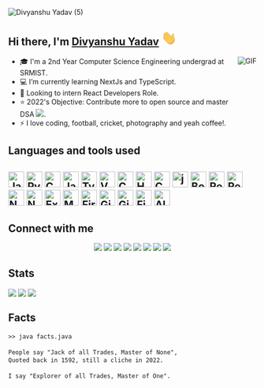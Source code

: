 ![Divyanshu Yadav (5)](https://user-images.githubusercontent.com/91051053/190860704-48723df0-5c19-465a-afae-b94973bfc74b.png)



## <h2 align="left">Hi there, I'm <a href="https://www.linkedin.com/in/divyanshu-yadav-b32a76220/" target="_blank" rel="noopener noreferrer">Divyanshu Yadav</a> <img src="https://raw.githubusercontent.com/ABSphreak/ABSphreak/master/gifs/Hi.gif" height="30" />
<img align="right" alt="GIF" height="160px" src="https://media.giphy.com/media/du3J3cXyzhj75IOgvA/giphy.gif" />

- 🎓 I'm a 2nd Year Computer Science Engineering undergrad at SRMIST.  
- 💻 I’m currently learning NextJs and TypeScript. 
- 👯 Looking to intern React Developers Role.
- ⭐ 2022's Objective: Contribute more to open source and master DSA <img src="https://media.giphy.com/media/WUlplcMpOCEmTGBtBW/giphy.gif" width="30">. 
- ⚡ I love coding, football, cricket, photography and yeah coffee!. 
 
<h2>Languages and tools used<h2/>
<p>
  <img src="https://seeklogo.com/images/J/javascript-js-logo-2949701702-seeklogo.com.png" title="JavaScript" height="32" width="32" />
  <img src="https://upload.wikimedia.org/wikipedia/commons/thumb/c/c3/Python-logo-notext.svg/1200px-Python-logo-notext.svg.png" title="Python" height="32" width="32" />
  <img src="https://upload.wikimedia.org/wikipedia/commons/1/18/C_Programming_Language.svg" title="C" height="32" width="32" />
  <img src="https://img.icons8.com/color/2x/java-coffee-cup-logo.png" title="Java" width="32" height="32"/>
  <img src="https://codingthesmartway.com/wp-content/uploads/2017/12/logo_typescript.png" title="TypeScript" height="32" width="32" />
  <img src="https://user-images.githubusercontent.com/674621/71187801-14e60a80-2280-11ea-94c9-e56576f76baf.png" title="VS Code" height="32" width="32" />
  <img src="https://i.pinimg.com/originals/2f/d5/71/2fd57140c527c8b728a08c75fde34fac.png" title="Chrome Dev Tools" height="32" width="32" />
  <img src="https://logos-download.com/wp-content/uploads/2017/07/HTML5_badge.png" title="HTML" height="32" width="32" />
  <img src="https://cdn.freebiesupply.com/logos/large/2x/css-3-logo-png-transparent.png" title="CSS" height="32" width="32" />
  <img src="https://pluspng.com/img-png/jquery-logo-png--512.png" title="jQuery" height="32" width="32" />
  <img src="https://brandslogos.com/wp-content/uploads/images/large/bootstrap-logo.png" title="Bootstrap" height="32" width="32" />
  <img src="https://upload.wikimedia.org/wikipedia/commons/thumb/a/a7/React-icon.svg/2300px-React-icon.svg.png" title="ReactJs" height="32" width="32" />
  <img src="https://cdn.worldvectorlogo.com/logos/redux.svg" title="Redux" height="32" width="32" />
  <img src="https://user-images.githubusercontent.com/91051053/187465509-06d171e5-9cf2-41f2-8d4f-c9438188bd54.png" title="NEXT.js" height="32" width="32" />
  <img src="https://user-images.githubusercontent.com/91051053/187464964-331a2c67-cbb3-40d1-8404-3d84c2194c41.png"
title="Node.js" height="32" width="32" />
  <img src="https://snehil.dev/images/svg/express.svg" title="Express.js" height="32" width="32" />
  <img src="https://dwglogo.com/wp-content/uploads/2017/12/MongoDB_logo_01.png" title="MongoDB" height="32" width="32" />
  <img src="https://user-images.githubusercontent.com/91051053/187465231-49e2fa22-5f26-4eb0-bd20-ebff03d96a04.png" title="Firebase" height="32" width="32" />
  <img src="https://git-scm.com/images/logos/downloads/Git-Icon-1788C.png" title="Git" height="32" width="32" />
  <img src="https://cdn-icons-png.flaticon.com/512/25/25231.png" title="GitHub" height="32" width="32" />
  <img src="https://upload.wikimedia.org/wikipedia/commons/3/33/Figma-logo.svg" title="Figma" height="32" width="32" />
 <img src="https://user-images.githubusercontent.com/91051053/187466454-b18f2116-5469-4436-8e54-9de3aed1dcd4.png" title="Alexa" height="32" width="32" />
</p>

 
## Connect with me 
<p align="center">
  <a href="https://twitter.com/Devyansh18_" target="_blank"><img src="https://img.shields.io/badge/twitter-%231DA1F2.svg?&style=for-the-badge&logo=twitter&logoColor=white" /></a>
  <a href=""><img src="https://img.shields.io/badge/dev.to-0A0A0A?style=for-the-badge&logo=dev.to&logoColor=white" /><a/>
  <a href="https://www.linkedin.com/in/divyanshu-yadav-b32a76220/" target="_blank"><img src="https://img.shields.io/badge/linkedin-%230077B5.svg?&style=for-the-badge&logo=linkedin&logoColor=white" /></a>
  <a href="https://www.instagram.com/devyansh18._/?hl=en" target="_blank"><img src="https://img.shields.io/badge/instagram-%23E4405F.svg?&style=for-the-badge&logo=instagram&logoColor=white" /></a>
  <a href="https://divyanshu1810.github.io/my-portfolio/" target="_blank"><img src="https://img.shields.io/badge/my_portfolio-000?style=for-the-badge&logo=ko-fi&logoColor=white" /></a>
  <a href><img src="https://img.shields.io/badge/%3CServer%3E-%237289DA.svg?style=for-the-badge&logo=discord&logoColor=white" /><a/> 
  <a href=""><img src="https://img.shields.io/badge/LeetCode-000000?style=for-the-badge&logo=LeetCode&logoColor=#d16c06" /><a/>
  <a href="https://open.spotify.com/user/31yiatzg676ra4ufpnvrw6jyz6dm?si=ahCrZjFpQHa1INLSKmKDrw&utm_source=native-share-menu&nd=1"><img src="https://img.shields.io/badge/Spotify-1ED760?style=for-the-badge&logo=spotify&logoColor=white" /><a/>
</p>
   
   
   
 ## Stats
 <p>
 <img src="https://github-readme-streak-stats.herokuapp.com/?user=divyanshu1810&theme=dark" width="45%" align="center"/>
 <img src="https://github-readme-stats.vercel.app/api?username=divyanshu1810&theme=dark&count_private=true&include_all_commits=true&show_icons=true&custom_title=%23%20GitHub%20Stats%20%E2%9C%85" width="45%" align="center"/>             
  <img src="https://github-readme-stats.vercel.app/api/top-langs/?username=divyanshu1810&theme=dark&layout=compact&langs_count=10&custom_title=%23%20Most%20Used%20Languages%20%F0%9F%91%A8%F0%9F%8F%BD%E2%80%8D%F0%9F%92%BB" align="center"/>
 
 <!--
  <img src="https://github-profile-trophy.vercel.app/?username=divyanshu1810&row=1(https://github.com/divyanshu1810/github-profile-trophy)" />
-->
<p/>
 
   ## Facts
   ```
  >> java facts.java
  
  People say "Jack of all Trades, Master of None",
  Quoted back in 1592, still a cliche in 2022.
  
  I say "Explorer of all Trades, Master of One".
  ```
